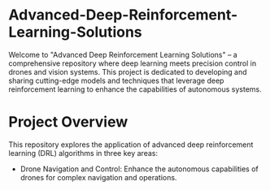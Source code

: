 # Advanced-Deep-Reinforcement-Learning-Solutions

Welcome to "Advanced Deep Reinforcement Learning Solutions" – a comprehensive repository where deep learning meets precision control in drones and vision systems. 
This project is dedicated to developing and sharing cutting-edge models and techniques that leverage deep reinforcement learning to enhance the capabilities of autonomous systems.

# Project Overview
This repository explores the application of advanced deep reinforcement learning (DRL) algorithms in three key areas:

* Drone Navigation and Control: Enhance the autonomous capabilities of drones for complex navigation and operations.
